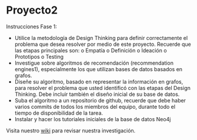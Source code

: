 # Proyecto2
Instrucciones Fase 1:
- Utilice la metodología de Design Thinking para definir correctamente el problema que desea resolver
por medio de este proyecto. Recuerde que las etapas principales son:
o Empatía
o Definición
o Ideación
o Prototipos
o Testing
- Investigue sobre algoritmos de recomendación (recommendation engines1), especialmente los que
utilizan bases de datos basados en grafos.
- Diseñe su algoritmo, basado en representar la información en grafos, para resolver el problema que
usted identificó con las etapas del Design Thinking. Debe incluir también el diseño inicial de su base
de datos.
- Suba el algoritmo a un repositorio de github, recuerde que debe haber varios commits de todos los
miembros del equipo, durante todo el tiempo de disponibilidad de la tarea.
- Instalar y hacer los tutoriales iniciales de la base de datos Neo4j

Visita nuestro [wiki](../../wiki) para revisar nuestra investigación.
